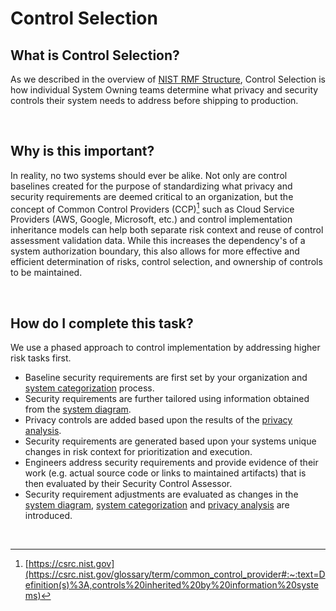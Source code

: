 # Control Selection

## What is Control Selection?
As we described in the overview of [NIST RMF Structure](overview.md#rmf-structure), Control Selection is how individual System Owning teams determine what privacy and security controls their system needs to address before shipping to production. 

<br/>

## Why is this important?
In reality, no two systems should ever be alike. Not only are control baselines created for the purpose of standardizing what privacy and security requirements are deemed critical to an organization, but the concept of Common Control Providers (CCP)[^1] such as Cloud Service Providers (AWS, Google, Microsoft, etc.) and control implementation inheritance models can help both separate risk context and reuse of control assessment validation data. While this increases the dependency's of a system authorization boundary, this also allows for more effective and efficient determination of risks, control selection, and ownership of controls to be maintained.

<br/>

## How do I complete this task?
We use a phased approach to control implementation by addressing higher risk tasks first. 

- Baseline security requirements are first set by your organization and [system categorization](categorization.md) process.
- Security requirements are further tailored using information obtained from the [system diagram](diagram.md).
- Privacy controls are added based upon the results of the [privacy analysis](privacy.md).
- Security requirements are generated based upon your systems unique changes in risk context for prioritization and execution.
- Engineers address security requirements and provide evidence of their work (e.g. actual source code or links to maintained artifacts) that is then evaluated by their Security Control Assessor.
- Security requirement adjustments are evaluated as changes in the [system diagram](diagram.md), [system categorization](categorization.md) and [privacy analysis](privacy.md) are introduced.

<br/>

[^1]: [https://csrc.nist.gov](https://csrc.nist.gov/glossary/term/common_control_provider#:~:text=Definition(s)%3A,controls%20inherited%20by%20information%20systems)
